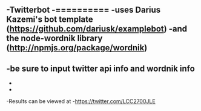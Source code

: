 -Twitterbot
-==========
-uses Darius Kazemi's bot template (https://github.com/dariusk/examplebot)
-and the node-wordnik library (http://npmjs.org/package/wordnik)
-
-be sure to input twitter api info and wordnik info
-
-
-
-Results can be viewed at
-https://twitter.com/LCC2700JLE